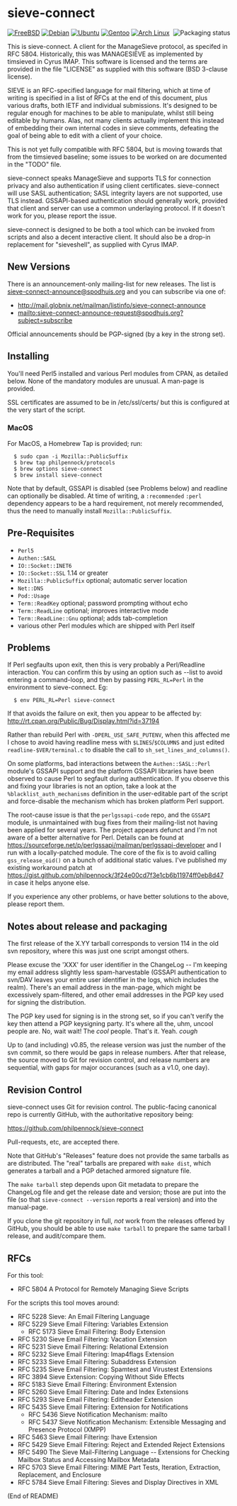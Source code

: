 sieve-connect
=============

[![FreeBSD](https://img.shields.io/badge/distros-freebsd-8c0707.svg)](https://www.freshports.org/mail/sieve-connect)
[![Debian](https://img.shields.io/badge/distros-debian-c70036.svg)](https://buildd.debian.org/status/package.php?p=sieve-connect&suite=buster)
[![Ubuntu](https://img.shields.io/badge/distros-ubuntu-db4923.svg)](https://launchpad.net/ubuntu/bionic/+package/sieve-connect)
[![Gentoo](https://img.shields.io/badge/distros-gentoo-4e4371.svg)](https://packages.gentoo.org/packages/mail-filter/sieve-connect)
[![Arch Linux](https://img.shields.io/badge/distros-archlinux-1792d0.svg)](https://aur.archlinux.org/packages/sieve-connect)
<a href="https://repology.org/project/sieve-connect/versions">
    <img src="https://repology.org/badge/vertical-allrepos/sieve-connect.svg" alt="Packaging status" align="right">
</a>

This is sieve-connect.  A client for the ManageSieve protocol, as
specifed in RFC 5804.  Historically, this was MANAGESIEVE as implemented
by timsieved in Cyrus IMAP.  This software is licensed and the terms are
provided in the file "LICENSE" as supplied with this software (BSD
3-clause license).

SIEVE is an RFC-specified language for mail filtering, which at time of
writing is specified in a list of RFCs at the end of this document, plus
various drafts, both IETF and individual submissions.  It's designed
to be regular enough for machines to be able to manipulate, whilst still
being editable by humans.  Alas, not many clients actually implement
this instead of embedding their own internal codes in sieve comments,
defeating the goal of being able to edit with a client of your choice.

This is not yet fully compatible with RFC 5804, but is moving towards
that from the timsieved baseline; some issues to be worked on are
documented in the "TODO" file.

sieve-connect speaks ManageSieve and supports TLS for connection privacy
and also authentication if using client certificates.  sieve-connect
will use SASL authentication; SASL integrity layers are not supported,
use TLS instead.  GSSAPI-based authentication should generally work,
provided that client and server can use a common underlaying protocol.
If it doesn't work for you, please report the issue.

sieve-connect is designed to be both a tool which can be invoked from
scripts and also a decent interactive client.  It should also be a
drop-in replacement for "sieveshell", as supplied with Cyrus IMAP.


New Versions
------------

There is an announcement-only mailing-list for new releases.  The list
is <sieve-connect-announce@spodhuis.org> and you can subscribe via one of:
 * <http://mail.globnix.net/mailman/listinfo/sieve-connect-announce>
 * <mailto:sieve-connect-announce-request@spodhuis.org?subject=subscribe>

Official announcements should be PGP-signed (by a key in the strong set).


Installing
----------

You'll need Perl5 installed and various Perl modules from CPAN, as
detailed below.  None of the mandatory modules are unusual.  A man-page is
provided.

SSL certificates are assumed to be in /etc/ssl/certs/ but this is
configured at the very start of the script.


### MacOS

For MacOS, a Homebrew Tap is provided; run:

```console
  $ sudo cpan -i Mozilla::PublicSuffix
  $ brew tap philpennock/protocols
  $ brew options sieve-connect
  $ brew install sieve-connect
```

Note that by default, GSSAPI is disabled (see Problems below) and readline can
optionally be disabled.  At time of writing, a `:recommended` `:perl`
dependency appears to be a hard requirement, not merely recommended, thus the
need to manually install `Mozilla::PublicSuffix`.


Pre-Requisites
--------------

 * `Perl5`
 * `Authen::SASL`
 * `IO::Socket::INET6`
 * `IO::Socket::SSL`         1.14 or greater
 * `Mozilla::PublicSuffix`   optional; automatic server location
 * `Net::DNS`
 * `Pod::Usage`
 * `Term::ReadKey`           optional; password prompting without echo
 * `Term::ReadLine`          optional; improves interactive mode
 * `Term::ReadLine::Gnu`     optional; adds tab-completion
 * various other Perl modules which are shipped with Perl itself


Problems
--------

If Perl segfaults upon exit, then this is very probably a Perl/Readline
interaction.  You can confirm this by using an option such as --list to
avoid entering a command-loop, and then by passing `PERL_RL=Perl` in the
environment to sieve-connect.  Eg:

```console
  $ env PERL_RL=Perl sieve-connect
```

If that avoids the failure on exit, then you appear to be affected by:
  <http://rt.cpan.org/Public/Bug/Display.html?id=37194>

Rather than rebuild Perl with `-DPERL_USE_SAFE_PUTENV`, when this affected me I
chose to avoid having readline mess with `$LINES`/`$COLUMNS` and just edited
`readline-$VER/terminal.c` to disable the call to `sh_set_lines_and_columns()`.

  

On some platforms, bad interactions between the `Authen::SASL::Perl` module's
GSSAPI support and the platform GSSAPI libraries have been observed to cause
Perl to segfault during authentication.  If you observe this and fixing your
libraries is not an option, take a look at the `%blacklist_auth_mechanisms`
definition in the user-editable part of the script and force-disable the
mechanism which has broken platform Perl support.

The root-cause issue is that the `perlgssapi-code` repo, and the `GSSAPI`
module, is unmaintained with bug fixes from their mailing-list not having been
applied for several years.  The project appears defunct and I'm not aware of a
better alternative for Perl.  Details can be found at
<https://sourceforge.net/p/perlgssapi/mailman/perlgssapi-developer> and I run
with a locally-patched module.  The core of the fix is to avoid calling
`gss_release_oid()` on a bunch of additional static values.
I've published my existing workaround patch at
<https://gist.github.com/philpennock/3f24e00cd7f3e1cb6b11974ff0eb8d47> in case
it helps anyone else.

  

If you experience any other problems, or have better solutions to the above,
please report them.


Notes about release and packaging
---------------------------------

The first release of the X.YY tarball corresponds to version 114 in the
old svn repository, where this was just one script amongst others.

Please excuse the 'XXX' for user identifier in the ChangeLog -- I'm
keeping my email address slightly less spam-harvestable (GSSAPI
authentication to svn/DAV leaves your entire user identifier in the
logs, which includes the realm).  There's an email address in the
man-page, which might be excessively spam-filtered, and other email
addresses in the PGP key used for signing the distribution.

The PGP key used for signing is in the strong set, so if you can't
verify the key then attend a PGP keysigning party.  It's where all the,
uhm, uncool people are.  No, wait wait!  The _cool_ people.  That's it.
Yeah.  *cough*

Up to (and including) v0.85, the release version was just the number of the
svn commit, so there would be gaps in release numbers.  After that release,
the source moved to Git for revision control, and release numbers are
sequential, with gaps for major occurances (such as a v1.0, one day).


Revision Control
----------------

sieve-connect uses Git for revision control.  The public-facing canonical repo
is currently GitHub, with the authoritative repository being:

 <https://github.com/philpennock/sieve-connect>

Pull-requests, etc, are accepted there.

Note that GitHub's "Releases" feature does not provide the same tarballs as are
distributed.  The "real" tarballs are prepared with `make dist`, which
generates a tarball and a PGP detached armored signature file.

The `make tarball` step depends upon Git metadata to prepare the ChangeLog file
and get the release date and version; those are put into the file (so that
`sieve-connect --version` reports a real version) and into the manual-page.

If you clone the git repository in full, *not* work from the releases offered
by GitHub, you should be able to use `make tarball` to prepare the same tarball
I release, and audit/compare them.


RFCs
----

For this tool:

 * RFC 5804 A Protocol for Remotely Managing Sieve Scripts

For the scripts this tool moves around:

 * RFC 5228 Sieve: An Email Filtering Language
 * RFC 5229 Sieve Email Filtering: Variables Extension
   * RFC 5173 Sieve Email Filtering: Body Extension
 * RFC 5230 Sieve Email Filtering: Vacation Extension
 * RFC 5231 Sieve Email Filtering: Relational Extension
 * RFC 5232 Sieve Email Filtering: Imap4flags Extension
 * RFC 5233 Sieve Email Filtering: Subaddress Extension
 * RFC 5235 Sieve Email Filtering: Spamtest and Virustest Extensions
 * RFC 3894 Sieve Extension: Copying Without Side Effects
 * RFC 5183 Sieve Email Filtering: Environment Extension
 * RFC 5260 Sieve Email Filtering: Date and Index Extensions
 * RFC 5293 Sieve Email Filtering: Editheader Extension
 * RFC 5435 Sieve Email Filtering: Extension for Notifications
   * RFC 5436 Sieve Notification Mechanism: mailto
   * RFC 5437 Sieve Notification Mechanism: Extensible Messaging and Presence Protocol (XMPP)
 * RFC 5463 Sieve Email Filtering:  Ihave Extension
 * RFC 5429 Sieve Email Filtering: Reject and Extended Reject Extensions
 * RFC 5490 The Sieve Mail-Filtering Language -- Extensions for Checking Mailbox Status and Accessing Mailbox Metadata
 * RFC 5703 Sieve Email Filtering: MIME Part Tests, Iteration, Extraction, Replacement, and Enclosure
 * RFC 5784 Sieve Email Filtering:  Sieves and Display Directives in XML

(End of README)
